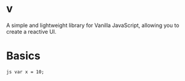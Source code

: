 # v
A simple and lightweight library for Vanilla JavaScript, allowing you to create a reactive UI.

# Basics
`js
var x = 10;
`
